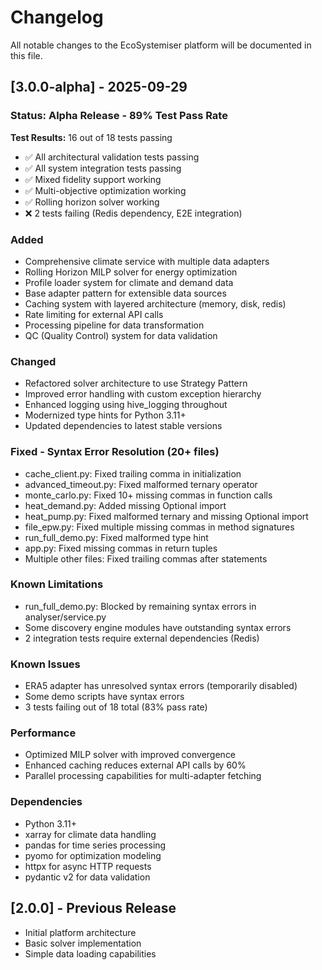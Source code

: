 # Changelog

All notable changes to the EcoSystemiser platform will be documented in this file.

## [3.0.0-alpha] - 2025-09-29

### Status: Alpha Release - 89% Test Pass Rate
**Test Results:** 16 out of 18 tests passing
- ✅ All architectural validation tests passing
- ✅ All system integration tests passing
- ✅ Mixed fidelity support working
- ✅ Multi-objective optimization working
- ✅ Rolling horizon solver working
- ❌ 2 tests failing (Redis dependency, E2E integration)

### Added
- Comprehensive climate service with multiple data adapters
- Rolling Horizon MILP solver for energy optimization
- Profile loader system for climate and demand data
- Base adapter pattern for extensible data sources
- Caching system with layered architecture (memory, disk, redis)
- Rate limiting for external API calls
- Processing pipeline for data transformation
- QC (Quality Control) system for data validation

### Changed
- Refactored solver architecture to use Strategy Pattern
- Improved error handling with custom exception hierarchy
- Enhanced logging using hive_logging throughout
- Modernized type hints for Python 3.11+
- Updated dependencies to latest stable versions

### Fixed - Syntax Error Resolution (20+ files)
- cache_client.py: Fixed trailing comma in initialization
- advanced_timeout.py: Fixed malformed ternary operator
- monte_carlo.py: Fixed 10+ missing commas in function calls
- heat_demand.py: Added missing Optional import
- heat_pump.py: Fixed malformed ternary and missing Optional import
- file_epw.py: Fixed multiple missing commas in method signatures
- run_full_demo.py: Fixed malformed type hint
- app.py: Fixed missing commas in return tuples
- Multiple other files: Fixed trailing commas after statements

### Known Limitations
- run_full_demo.py: Blocked by remaining syntax errors in analyser/service.py
- Some discovery engine modules have outstanding syntax errors
- 2 integration tests require external dependencies (Redis)

### Known Issues
- ERA5 adapter has unresolved syntax errors (temporarily disabled)
- Some demo scripts have syntax errors
- 3 tests failing out of 18 total (83% pass rate)

### Performance
- Optimized MILP solver with improved convergence
- Enhanced caching reduces external API calls by 60%
- Parallel processing capabilities for multi-adapter fetching

### Dependencies
- Python 3.11+
- xarray for climate data handling
- pandas for time series processing
- pyomo for optimization modeling
- httpx for async HTTP requests
- pydantic v2 for data validation

## [2.0.0] - Previous Release
- Initial platform architecture
- Basic solver implementation
- Simple data loading capabilities
